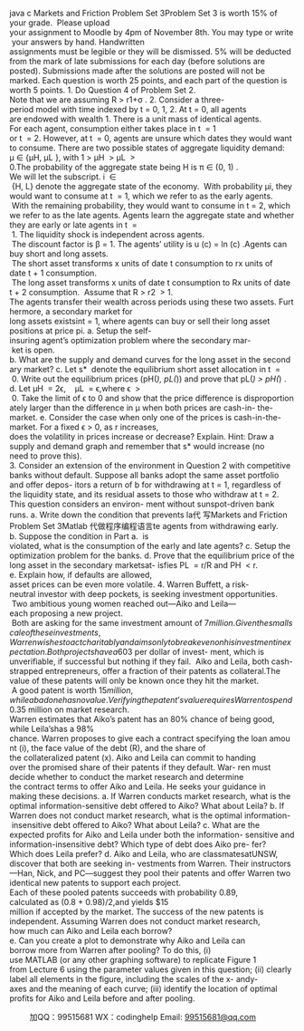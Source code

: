 java c
Markets and Friction
Problem Set 3Problem Set 3 is worth 15% of your grade.  Please upload your assignment to Moodle by 4pm of November 8th. You may type or write your answers by hand. Handwritten assignments must be legible or they will be dismissed. 5% will be deducted from the mark of late submissions for each day (before solutions are posted). Submissions made after the solutions are posted will not be marked. Each question is worth 25 points, and each part of the question is worth 5 points.
1. Do Question 4 of Problem Set 2. Note that we are assuming R > r1+σ .
2. Consider a three-period model with time indexed by t = 0, 1, 2. At t = 0, all agents are endowed with wealth 1. There is a unit mass of identical agents. For each agent, consumption either takes place in t  = 1 or t  = 2. However, at t  = 0, agents are unsure which dates they would want to consume. There are two possible states of aggregate liquidity demand:
µ ∈ {µH, µL }, with 1 > µH  > µL  > 0.The probability of the aggregate state being H is π ∈ (0, 1) . We will let the subscript. i  ∈  {H, L} denote the aggregate state of the economy.  With probability µi, they would want to consume at t  = 1, which we refer to as the early agents.  With the remaining probability, they would want to consume in t = 2, which we refer to as the late agents. Agents learn the aggregate state and whether they are early or late agents in t  =  1. The liquidity shock is independent across agents.  The discount factor is β = 1. The agents’ utility is
u (c) = ln (c) .Agents can buy short and long assets.  The short asset transforms x units of date t consumption to rx units of date t + 1 consumption.  The long asset transforms x units of date t consumption to Rx units of date t + 2 consumption.  Assume that R > r2  > 1. The agents transfer their wealth across periods using these two assets. Furthermore, a secondary market for long assets existsint = 1, where agents can buy or sell their long asset positions at price pi.
a. Setup the self-insuring agent’s optimization problem where the secondary mar- ket is open.
b. What are the supply and demand curves for the long asset in the secondary market?
c. Let s*  denote the equilibrium short asset allocation in t  =  0. Write out the equilibrium prices (pH(*), pL(*)) and prove that pL(*) > pH(*) .
d. Let
µH  = 2ϵ,    µL  = ϵ,where ϵ  >  0. Take the limit of ϵ to 0 and show that the price difference is disproportionately larger than the difference in µ when both prices are cash-in- the-market.
e. Consider the case when only one of the prices is cash-in-the-market. For a fixed ϵ > 0, as r increases, does the volatility in prices increase or decrease? Explain. Hint: Draw a supply and demand graph and remember that s* would increase (no need to prove this).
3. Consider an extension of the environment in Question 2 with competitive banks without default. Suppose all banks adopt the same asset portfolio and offer depos- itors a return of b for withdrawing at t = 1, regardless of the liquidity state, and its residual assets to those who withdraw at t = 2. This question considers an environ- ment without sunspot-driven bank runs.
a. Write down the condition that prevents la代 写Markets and Friction Problem Set 3Matlab
代做程序编程语言te agents from withdrawing early.
b. Suppose the condition in Part a.  is violated, what is the consumption of the early and late agents?
c. Setup the optimization problem for the banks.
d. Prove that the equilibrium price of the long asset in the secondary marketsat- isfies PL  = r/R and PH  < r.
e. Explain how, if defaults are allowed, asset prices can be even more volatile.
4. Warren Buffett, a risk-neutral investor with deep pockets, is seeking investment opportunities.  Two ambitious young women reached out—Aiko and Leila—each proposing a new project.  Both are asking for the same investment amount of $7 million. Given the small scale of these investments, Warren wishes to act charitably and aims only to break even on his investment in expectation.Both projects have a 60% chance of success and will yield $3 per dollar of invest- ment, which is unverifiable, if successful but nothing if they fail.  Aiko and Leila, both cash-strapped entrepreneurs, offer a fraction of their patents as collateral.The value of these patents will only be known once they hit the market.  A good patent is worth $15 million, while a bad one has no value.  Verifying the patent’s value requires Warren to spend $0.35 million on market research. Warren estimates that Aiko’s patent has an 80% chance of being good, while Leila’shas a 98% chance. Warren proposes to give each a contract specifying the loan amount (i), the face value of the debt (R), and the share of the collateralized patent (x). Aiko and Leila can commit to handing over the promised share of their patents if they default. War- ren must decide whether to conduct the market research and determine the contract terms to offer Aiko and Leila. He seeks your guidance in making these decisions.
a. If Warren conducts market research, what is the optimal information-sensitive debt offered to Aiko? What about Leila?
b. If Warren does not conduct market research, what is the optimal information- insensitive debt offered to Aiko? What about Leila?
c. What are the expected profits for Aiko and Leila under both the information- sensitive and information-insensitive debt? Which type of debt does Aiko pre- fer? Which does Leila prefer?
d. Aiko and Leila, who are classmatesatUNSW, discover that both are seeking in- vestments from Warren. Their instructors—Han, Nick, and PC—suggest they pool their patents and offer Warren two identical new patents to support each project. Each of these pooled patents succeeds with probability 0.89, calculated as (0.8 + 0.98)/2,and yields $15 million if accepted by the market. The success of the new patents is independent. Assuming Warren does not conduct market research, how much can Aiko and Leila each borrow?
e. Can you create a plot to demonstrate why Aiko and Leila can borrow more from Warren after pooling? To do this, (i) use MATLAB (or any other graphing software) to replicate Figure 1 from Lecture 6 using the parameter values given in this question; (ii) clearly label all elements in the figure, including the scales of the x- andy-axes and the meaning of each curve; (iii) identify the location of optimal profits for Aiko and Leila before and after pooling.

         
加QQ：99515681  WX：codinghelp  Email: 99515681@qq.com
